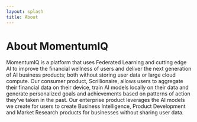 ```yaml
---
layout: splash
title: About
---
```

# About MomentumIQ

MomentumIQ is a platform that uses Federated Learning and cutting edge AI to improve the financial wellness of users and deliver the next generation of AI business products; both without storing user data or large cloud compute.
Our consumer product, Scrillionaire, allows users to aggregate their financial data on their device, train AI models locally on their data and generate personalized goals and achievements based on patterns of action they’ve taken in the past.
Our enterprise product leverages the AI models we create for users to create Business Intelligence, Product Development and Market Research products for businesses without sharing user data.